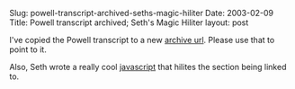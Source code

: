 Slug: powell-transcript-archived-seths-magic-hiliter
Date: 2003-02-09
Title: Powell transcript archived; Seth's Magic Hiliter
layout: post

I&#39;ve copied the Powell transcript to a new <a href="http://www.redmonk.net/monkineticExtras/politics/transcripts/2003/02/05/powell-un.html">archive url</a>. Please use that to point to it.


Also, Seth wrote a really cool <a href="http://www.redmonk.net/sethsMagicHilite.js">javascript</a> that hilites the section being linked to.
